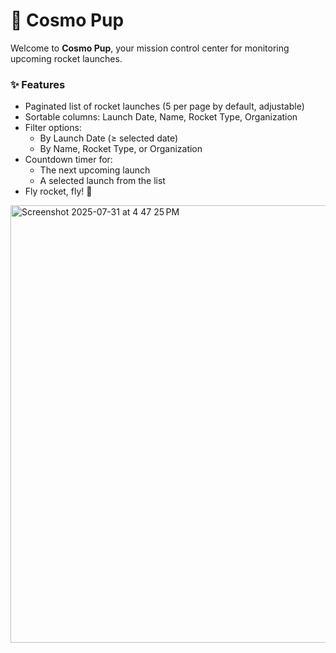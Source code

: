 # 🚀 Cosmo Pup

Welcome to **Cosmo Pup**, your mission control center for monitoring upcoming rocket launches.


### ✨ Features
- Paginated list of rocket launches (5 per page by default, adjustable)
- Sortable columns: Launch Date, Name, Rocket Type, Organization
- Filter options:
  - By Launch Date (≥ selected date)
  - By Name, Rocket Type, or Organization
- Countdown timer for:
  - The next upcoming launch
  - A selected launch from the list
- Fly rocket, fly! 🚀

<img width="auto" height="700" alt="Screenshot 2025-07-31 at 4 47 25 PM" src="https://github.com/user-attachments/assets/be6fdbbc-e3be-4c1c-a013-359f2859e9d1" />